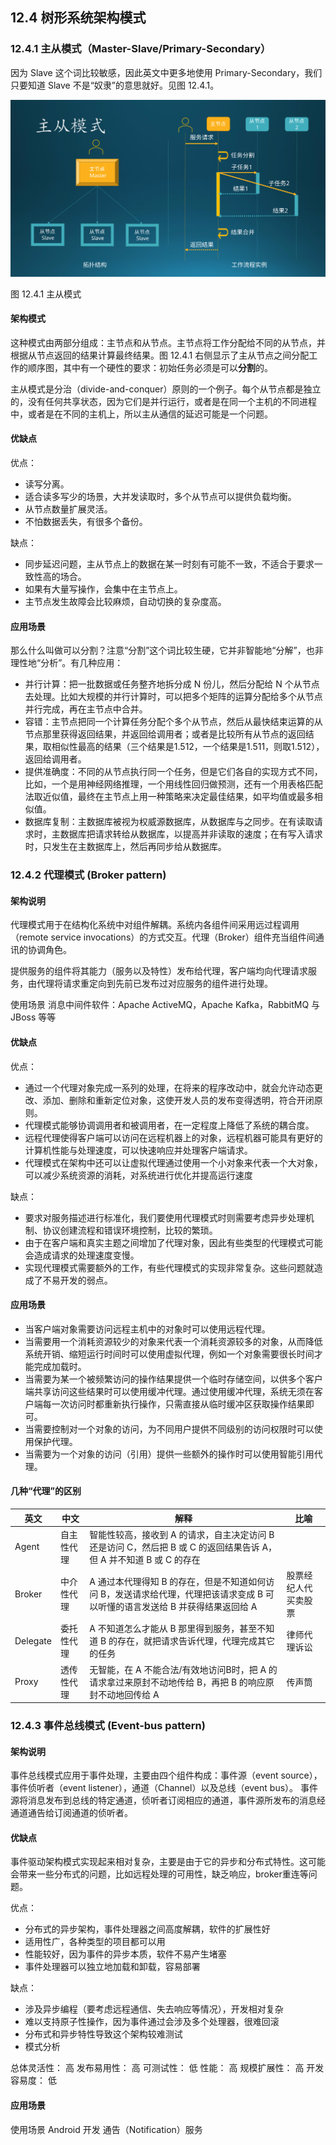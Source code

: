 
## 12.4 树形系统架构模式

### 12.4.1 主从模式（Master-Slave/Primary-Secondary）

因为 Slave 这个词比较敏感，因此英文中更多地使用 Primary-Secondary，我们只要知道 Slave 不是“奴隶”的意思就好。见图 12.4.1。

<img src='img/Slide15.svg'>

图 12.4.1 主从模式

#### 架构模式

这种模式由两部分组成：主节点和从节点。主节点将工作分配给不同的从节点，并根据从节点返回的结果计算最终结果。图 12.4.1 右侧显示了主从节点之间分配工作的顺序图，其中有一个硬性的要求：初始任务必须是可以**分割**的。

主从模式是分治（divide-and-conquer）原则的一个例子。每个从节点都是独立的，没有任何共享状态，因为它们是并行运行，或者是在同一个主机的不同进程中，或者是在不同的主机上，所以主从通信的延迟可能是一个问题。

#### 优缺点

优点：

- 读写分离。
- 适合读多写少的场景，大并发读取时，多个从节点可以提供负载均衡。
- 从节点数量扩展灵活。
- 不怕数据丢失，有很多个备份。

缺点：

- 同步延迟问题，主从节点上的数据在某一时刻有可能不一致，不适合于要求一致性高的场合。
- 如果有大量写操作，会集中在主节点上。
- 主节点发生故障会比较麻烦，自动切换的复杂度高。

#### 应用场景

那么什么叫做可以分割？注意“分割”这个词比较生硬，它并非智能地“分解”，也非理性地“分析”。有几种应用：

- 并行计算：把一批数据或任务整齐地拆分成 N 份儿，然后分配给 N 个从节点去处理。比如大规模的并行计算时，可以把多个矩阵的运算分配给多个从节点并行完成，再在主节点中合并。
- 容错：主节点把同一个计算任务分配个多个从节点，然后从最快结束运算的从节点那里获得返回结果，并返回给调用者；或者是比较所有从节点的返回结果，取相似性最高的结果（三个结果是1.512，一个结果是1.511，则取1.512），返回给调用者。
- 提供准确度：不同的从节点执行同一个任务，但是它们各自的实现方式不同，比如，一个是用神经网络推理，一个用线性回归做预测，还有一个用表格匹配法取近似值，最终在主节点上用一种策略来决定最佳结果，如平均值或最多相似值。
- 数据库复制：主数据库被视为权威源数据库，从数据库与之同步。在有读取请求时，主数据库把请求转给从数据库，以提高并非读取的速度；在有写入请求时，只发生在主数据库上，然后再同步给从数据库。


### 12.4.2 代理模式 (Broker pattern)
#### 架构说明

代理模式用于在结构化系统中对组件解耦。系统内各组件间采用远过程调用（remote service invocations）的方式交互。代理（Broker）组件充当组件间通讯的协调角色。

提供服务的组件将其能力（服务以及特性）发布给代理，客户端均向代理请求服务，由代理将请求重定向到先前已发布过对应服务的组件进行处理。

使用场景
消息中间件软件：Apache ActiveMQ，Apache Kafka，RabbitMQ 与 JBoss 等等

#### 优缺点

优点：
- 通过一个代理对象完成一系列的处理，在将来的程序改动中，就会允许动态更改、添加、删除和重新定位对象，这使开发人员的发布变得透明，符合开闭原则。
- 代理模式能够协调调用者和被调用者，在一定程度上降低了系统的耦合度。
- 远程代理使得客户端可以访问在远程机器上的对象，远程机器可能具有更好的计算机性能与处理速度，可以快速响应并处理客户端请求。
- 代理模式在架构中还可以让虚拟代理通过使用一个小对象来代表一个大对象，可以减少系统资源的消耗，对系统进行优化并提高运行速度

缺点：

- 要求对服务描述进行标准化，我们要使用代理模式时则需要考虑异步处理机制、协议创建流程和错误环境控制，比较的繁琐。
- 由于在客户端和真实主题之间增加了代理对象，因此有些类型的代理模式可能会造成请求的处理速度变慢。
- 实现代理模式需要额外的工作，有些代理模式的实现非常复杂。这些问题就造成了不易开发的弱点。


#### 应用场景

- 当客户端对象需要访问远程主机中的对象时可以使用远程代理。
- 当需要用一个消耗资源较少的对象来代表一个消耗资源较多的对象，从而降低系统开销、缩短运行时间时可以使用虚拟代理，例如一个对象需要很长时间才能完成加载时。
- 当需要为某一个被频繁访问的操作结果提供一个临时存储空间，以供多个客户端共享访问这些结果时可以使用缓冲代理。通过使用缓冲代理，系统无须在客户端每一次访问时都重新执行操作，只需直接从临时缓冲区获取操作结果即可。
- 当需要控制对一个对象的访问，为不同用户提供不同级别的访问权限时可以使用保护代理。
- 当需要为一个对象的访问（引用）提供一些额外的操作时可以使用智能引用代理。


#### 几种“代理”的区别

|英文|中文|解释|比喻|
|-|-|-|-|
|Agent|自主性代理|智能性较高，接收到 A 的请求，自主决定访问 B 还是访问 C，然后把 B 或 C 的返回结果告诉 A，但 A 并不知道 B 或 C 的存在||
|Broker|中介性代理|A 通过本代理得知 B 的存在，但是不知道如何访问 B，发送请求给代理，代理把该请求变成 B 可以听懂的语言发送给 B 并获得结果返回给 A|股票经纪人代买卖股票|
|Delegate|委托性代理|A 不知道怎么才能从 B 那里得到服务，甚至不知道 B 的存在，就把请求告诉代理，代理完成其它的任务|律师代理诉讼|
|Proxy|透传性代理|无智能，在 A 不能合法/有效地访问B时，把 A 的请求拿过来原封不动地传给 B，再把 B 的响应原封不动地回传给 A|传声筒|

### 12.4.3 事件总线模式 (Event-bus pattern)

#### 架构说明

事件总线模式应用于事件处理，主要由四个组件构成：事件源（event source），事件侦听者（event listener），通道（Channel）以及总线（event bus）。 事件源将消息发布到总线的特定通道，侦听者订阅相应的通道，事件源所发布的消息经通道通告给订阅通道的侦听者。



#### 优缺点
事件驱动架构模式实现起来相对复杂，主要是由于它的异步和分布式特性。这可能会带来一些分布式的问题，比如远程处理的可用性，缺乏响应，broker重连等问题。

优点：

- 分布式的异步架构，事件处理器之间高度解耦，软件的扩展性好
- 适用性广，各种类型的项目都可以用
- 性能较好，因为事件的异步本质，软件不易产生堵塞
- 事件处理器可以独立地加载和卸载，容易部署

缺点：

- 涉及异步编程（要考虑远程通信、失去响应等情况），开发相对复杂
- 难以支持原子性操作，因为事件通过会涉及多个处理器，很难回滚
- 分布式和异步特性导致这个架构较难测试
- 模式分析

总体灵活性： 高
发布易用性： 高
可测试性： 低
性能： 高
规模扩展性： 高
开发容易度： 低

#### 应用场景

使用场景
Android 开发
通告（Notification）服务
